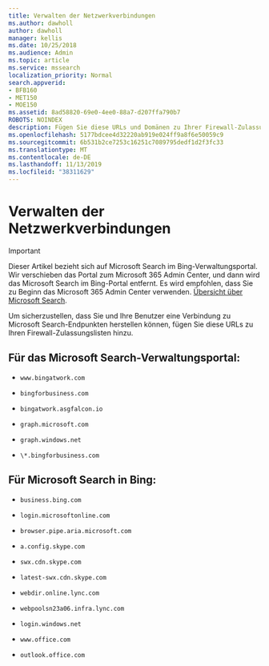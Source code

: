 ```yaml
---
title: Verwalten der Netzwerkverbindungen
ms.author: dawholl
author: dawholl
manager: kellis
ms.date: 10/25/2018
ms.audience: Admin
ms.topic: article
ms.service: mssearch
localization_priority: Normal
search.appverid:
- BFB160
- MET150
- MOE150
ms.assetid: 8ad58820-69e0-4ee0-88a7-d207ffa790b7
ROBOTS: NOINDEX
description: Fügen Sie diese URLs und Domänen zu Ihrer Firewall-Zulassungsliste hinzu, damit Ihre Benutzer ganz einfach auf Microsoft Search zugreifen können.
ms.openlocfilehash: 5177bdcee4d32220ab919e024ff9a8f6e50059c9
ms.sourcegitcommit: 6b531b2ce7253c16251c7089795dedf1d2f3fc33
ms.translationtype: MT
ms.contentlocale: de-DE
ms.lasthandoff: 11/13/2019
ms.locfileid: "38311629"
---
```

# <a name="manage-network-connections"></a>Verwalten der Netzwerkverbindungen

> [!IMPORTANT]
> Dieser Artikel bezieht sich auf Microsoft Search im Bing-Verwaltungsportal. Wir verschieben das Portal zum Microsoft 365 Admin Center, und dann wird das Microsoft Search im Bing-Portal entfernt. Es wird empfohlen, dass Sie zu Beginn das Microsoft 365 Admin Center verwenden. [Übersicht über Microsoft Search](overview-microsoft-search.md).
    
Um sicherzustellen, dass Sie und Ihre Benutzer eine Verbindung zu Microsoft Search-Endpunkten herstellen können, fügen Sie diese URLs zu Ihren Firewall-Zulassungslisten hinzu.
  
## <a name="for-the-microsoft-search-admin-portal"></a>Für das Microsoft Search-Verwaltungsportal:

- `www.bingatwork.com`
    
- `bingforbusiness.com`
    
- `bingatwork.asgfalcon.io`
    
- `graph.microsoft.com`
    
- `graph.windows.net`
    
- `\*.bingforbusiness.com`
    
## <a name="for-microsoft-search-in-bing"></a>Für Microsoft Search in Bing:

- `business.bing.com`
    
- `login.microsoftonline.com`
    
- `browser.pipe.aria.microsoft.com`
    
- `a.config.skype.com`
    
- `swx.cdn.skype.com`
    
- `latest-swx.cdn.skype.com`
    
- `webdir.online.lync.com`
    
- `webpoolsn23a06.infra.lync.com`
    
- `login.windows.net`
    
- `www.office.com`
    
- `outlook.office.com`
